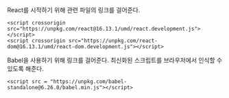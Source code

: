 React를 시작하기 위해 관련 파일의 링크를 걸어준다.
```
<script crossorigin src="https://unpkg.com/react@16.13.1/umd/react.development.js"></script>
<script crossorigin src="https://unpkg.com/react-dom@16.13.1/umd/react-dom.development.js"></script>
```
Babel을 사용하기 위해 링크를 걸어준다. 최신화된 스크립트를 브라우저에서 인식할 수 있도록 해준다.
```
<script src = "https://unpkg.com/babel-standalone@6.26.0/babel.min.js"></script>
```